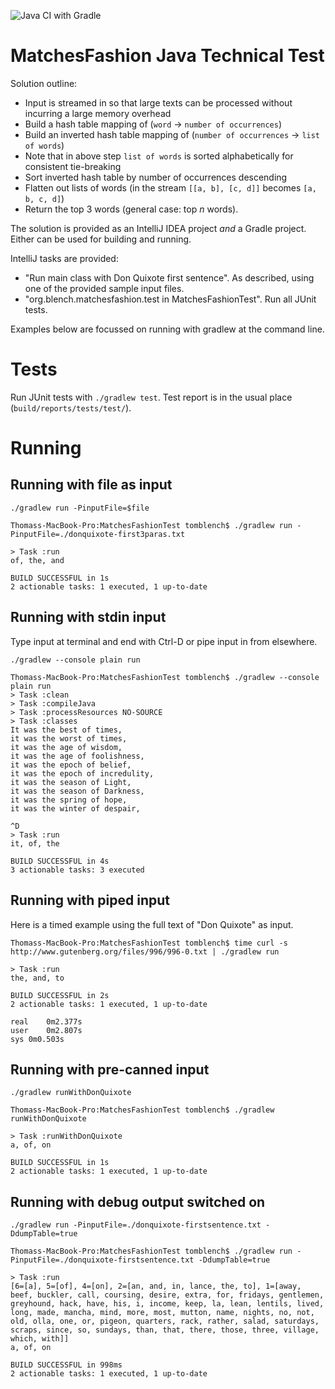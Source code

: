 ![Java CI with Gradle](https://github.com/tomblench/matchesfashion-java-technical-test/workflows/Java%20CI%20with%20Gradle/badge.svg)

# MatchesFashion Java Technical Test

Solution outline:
- Input is streamed in so that large texts can be processed without incurring a large memory overhead
- Build a hash table mapping of (`word` → `number of occurrences`)
- Build an inverted hash table mapping of (`number of occurrences` → `list of words`)
- Note that in above step `list of words` is sorted alphabetically for consistent tie-breaking
- Sort inverted hash table by number of occurrences descending
- Flatten out lists of words (in the stream `[[a, b], [c, d]]` becomes `[a, b, c, d]`)
- Return the top 3 words (general case: top _n_ words).

The solution is provided as an IntelliJ IDEA project _and_ a Gradle project. Either can be used for building and running.

IntelliJ tasks are provided:
- "Run main class with Don Quixote first sentence". As described, using one of the provided sample input files.
- "org.blench.matchesfashion.test in MatchesFashionTest". Run all JUnit tests.

Examples below are focussed on running with gradlew at the command line.

# Tests

Run JUnit tests with `./gradlew test`. Test report is in the usual place (`build/reports/tests/test/`).

# Running

## Running with file as input

`./gradlew run -PinputFile=$file`

```
Thomass-MacBook-Pro:MatchesFashionTest tomblench$ ./gradlew run -PinputFile=./donquixote-first3paras.txt 

> Task :run
of, the, and

BUILD SUCCESSFUL in 1s
2 actionable tasks: 1 executed, 1 up-to-date
```

## Running with stdin input

Type input at terminal and end with Ctrl-D or pipe input in from elsewhere.

`./gradlew --console plain run`

```
Thomass-MacBook-Pro:MatchesFashionTest tomblench$ ./gradlew --console plain run
> Task :clean
> Task :compileJava
> Task :processResources NO-SOURCE
> Task :classes
It was the best of times,
it was the worst of times,
it was the age of wisdom,
it was the age of foolishness,
it was the epoch of belief,
it was the epoch of incredulity,
it was the season of Light,
it was the season of Darkness,
it was the spring of hope,
it was the winter of despair,

^D
> Task :run
it, of, the

BUILD SUCCESSFUL in 4s
3 actionable tasks: 3 executed
```

## Running with piped input

Here is a timed example using the full text of "Don Quixote" as input.

```
Thomass-MacBook-Pro:MatchesFashionTest tomblench$ time curl -s http://www.gutenberg.org/files/996/996-0.txt | ./gradlew run

> Task :run
the, and, to

BUILD SUCCESSFUL in 2s
2 actionable tasks: 1 executed, 1 up-to-date

real	0m2.377s
user	0m2.807s
sys	0m0.503s
```

## Running with pre-canned input

`./gradlew runWithDonQuixote`

```
Thomass-MacBook-Pro:MatchesFashionTest tomblench$ ./gradlew runWithDonQuixote

> Task :runWithDonQuixote
a, of, on

BUILD SUCCESSFUL in 1s
2 actionable tasks: 1 executed, 1 up-to-date
```

## Running with debug output switched on

`./gradlew run -PinputFile=./donquixote-firstsentence.txt -DdumpTable=true`

```
Thomass-MacBook-Pro:MatchesFashionTest tomblench$ ./gradlew run -PinputFile=./donquixote-firstsentence.txt -DdumpTable=true

> Task :run
[6=[a], 5=[of], 4=[on], 2=[an, and, in, lance, the, to], 1=[away, beef, buckler, call, coursing, desire, extra, for, fridays, gentlemen, greyhound, hack, have, his, i, income, keep, la, lean, lentils, lived, long, made, mancha, mind, more, most, mutton, name, nights, no, not, old, olla, one, or, pigeon, quarters, rack, rather, salad, saturdays, scraps, since, so, sundays, than, that, there, those, three, village, which, with]]
a, of, on

BUILD SUCCESSFUL in 998ms
2 actionable tasks: 1 executed, 1 up-to-date
```
